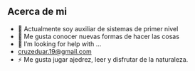 ## Acerca de mi

- 🔭 Actualmente soy auxiliar de sistemas de primer nivel
- 🌱 Me gusta conocer nuevas formas de hacer las cosas
- 🤔 I’m looking for help with ...
- cruzeduar.19@gmail.com
- ⚡ Me gusta jugar ajedrez, leer y disfrutar de la naturaleza.
